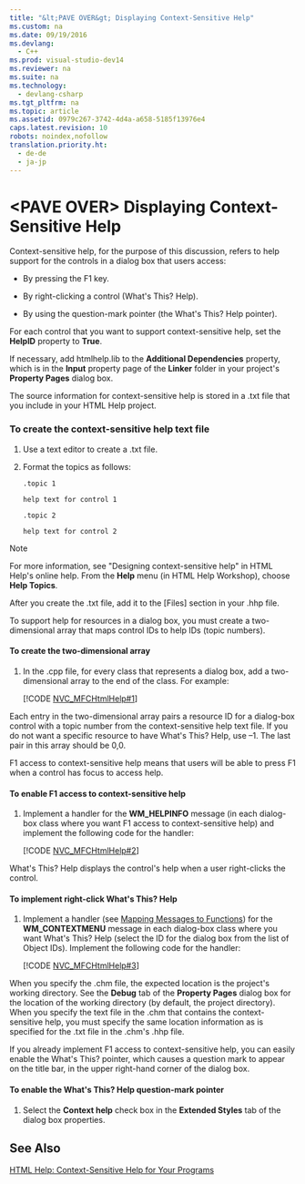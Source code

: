 ```yaml
---
title: "&lt;PAVE OVER&gt; Displaying Context-Sensitive Help"
ms.custom: na
ms.date: 09/19/2016
ms.devlang: 
  - C++
ms.prod: visual-studio-dev14
ms.reviewer: na
ms.suite: na
ms.technology: 
  - devlang-csharp
ms.tgt_pltfrm: na
ms.topic: article
ms.assetid: 0979c267-3742-4d4a-a658-5185f13976e4
caps.latest.revision: 10
robots: noindex,nofollow
translation.priority.ht: 
  - de-de
  - ja-jp
---
```

# &lt;PAVE OVER&gt; Displaying Context-Sensitive Help
Context-sensitive help, for the purpose of this discussion, refers to help support for the controls in a dialog box that users access:  
  
-   By pressing the F1 key.  
  
-   By right-clicking a control (What's This? Help).  
  
-   By using the question-mark pointer (the What's This? Help pointer).  
  
 For each control that you want to support context-sensitive help, set the **HelpID** property to **True**.  
  
 If necessary, add htmlhelp.lib to the **Additional Dependencies** property, which is in the **Input** property page of the **Linker** folder in your project's **Property Pages** dialog box.  
  
 The source information for context-sensitive help is stored in a .txt file that you include in your HTML Help project.  
  
### To create the context-sensitive help text file  
  
1.  Use a text editor to create a .txt file.  
  
2.  Format the topics as follows:  
  
     `.topic 1`  
  
     `help text for control 1`  
  
     `.topic 2`  
  
     `help text for control 2`  
  
> [!NOTE]
>  For more information, see "Designing context-sensitive help" in HTML Help's online help. From the **Help** menu (in HTML Help Workshop), choose **Help Topics**.  
  
 After you create the .txt file, add it to the [Files] section in your .hhp file.  
  
 To support help for resources in a dialog box, you must create a two-dimensional array that maps control IDs to help IDs (topic numbers).  
  
#### To create the two-dimensional array  
  
1.  In the .cpp file, for every class that represents a dialog box, add a two-dimensional array to the end of the class. For example:  
  
     [!CODE [NVC_MFCHtmlHelp#1](../CodeSnippet/VS_Snippets_Cpp/NVC_MFCHtmlHelp#1)]  
  
 Each entry in the two-dimensional array pairs a resource ID for a dialog-box control with a topic number from the context-sensitive help text file. If you do not want a specific resource to have What's This? Help, use –1. The last pair in this array should be 0,0.  
  
 F1 access to context-sensitive help means that users will be able to press F1 when a control has focus to access help.  
  
#### To enable F1 access to context-sensitive help  
  
1.  Implement a handler for the **WM_HELPINFO** message (in each dialog-box class where you want F1 access to context-sensitive help) and implement the following code for the handler:  
  
     [!CODE [NVC_MFCHtmlHelp#2](../CodeSnippet/VS_Snippets_Cpp/NVC_MFCHtmlHelp#2)]  
  
 What's This? Help displays the control's help when a user right-clicks the control.  
  
#### To implement right-click What's This? Help  
  
1.  Implement a handler (see [Mapping Messages to Functions](../vs140/Mapping-Messages-to-Functions.md)) for the **WM_CONTEXTMENU** message in each dialog-box class where you want What's This? Help (select the ID for the dialog box from the list of Object IDs). Implement the following code for the handler:  
  
     [!CODE [NVC_MFCHtmlHelp#3](../CodeSnippet/VS_Snippets_Cpp/NVC_MFCHtmlHelp#3)]  
  
 When you specify the .chm file, the expected location is the project's working directory. See the **Debug** tab of the **Property Pages** dialog box for the location of the working directory (by default, the project directory). When you specify the text file in the .chm that contains the context-sensitive help, you must specify the same location information as is specified for the .txt file in the .chm's .hhp file.  
  
 If you already implement F1 access to context-sensitive help, you can easily enable the What's This? pointer, which causes a question mark to appear on the title bar, in the upper right-hand corner of the dialog box.  
  
#### To enable the What's This? Help question-mark pointer  
  
1.  Select the **Context help** check box in the **Extended Styles** tab of the dialog box properties.  
  
## See Also  
 [HTML Help: Context-Sensitive Help for Your Programs](../vs140/HTML-Help--Context-Sensitive-Help-for-Your-Programs.md)